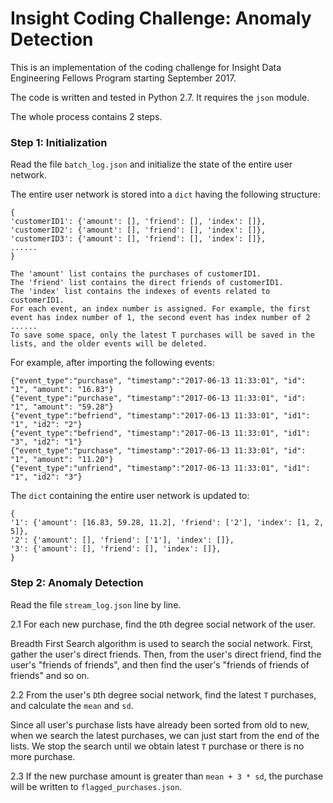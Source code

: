 # Insight Coding Challenge: Anomaly Detection

This is an implementation of the coding challenge for Insight Data Engineering Fellows Program starting September 2017.

The code is written and tested in Python 2.7. It requires the `json` module.


The whole process contains 2 steps. 

### Step 1: Initialization

Read the file `batch_log.json` and initialize the state of the entire user network.

The entire user network is stored into a `dict` having the following structure:

    {
    'customerID1': {'amount': [], 'friend': [], 'index': []},
    'customerID2': {'amount': [], 'friend': [], 'index': []},
    'customerID3': {'amount': [], 'friend': [], 'index': []},
    ......
    }

    The 'amount' list contains the purchases of customerID1.
    The 'friend' list contains the direct friends of customerID1. 
    The 'index' list contains the indexes of events related to customerID1. 
    For each event, an index number is assigned. For example, the first event has index number of 1, the second event has index number of 2 ...... 
    To save some space, only the latest T purchases will be saved in the lists, and the older events will be deleted.


For example, after importing the following events:

    {"event_type":"purchase", "timestamp":"2017-06-13 11:33:01", "id": "1", "amount": "16.83"}
    {"event_type":"purchase", "timestamp":"2017-06-13 11:33:01", "id": "1", "amount": "59.28"}
    {"event_type":"befriend", "timestamp":"2017-06-13 11:33:01", "id1": "1", "id2": "2"}
    {"event_type":"befriend", "timestamp":"2017-06-13 11:33:01", "id1": "3", "id2": "1"}
    {"event_type":"purchase", "timestamp":"2017-06-13 11:33:01", "id": "1", "amount": "11.20"}
    {"event_type":"unfriend", "timestamp":"2017-06-13 11:33:01", "id1": "1", "id2": "3"}

The `dict` containing the entire user network is updated to:

    {
    '1': {'amount': [16.83, 59.28, 11.2], 'friend': ['2'], 'index': [1, 2, 5]},
    '2': {'amount': [], 'friend': ['1'], 'index': []},
    '3': {'amount': [], 'friend': [], 'index': []},
    }

### Step 2: Anomaly Detection

Read the file `stream_log.json` line by line.

2.1 For each new purchase, find the `D`th degree social network of the user. 
   
   Breadth First Search algorithm is used to search the social network. First, gather the user's direct friends. Then, from the user's direct friend, find the user's "friends of friends", and then find the user's "friends of friends of friends" and so on.
   
2.2 From the user's `D`th degree social network, find the latest `T` purchases, and calculate the `mean` and `sd`.

   Since all user's purchase lists have already been sorted from old to new, when we search the latest purchases, we can just start from the end of the lists. We stop the search until we obtain latest `T` purchase or there is no more purchase.

2.3 If the new purchase amount is greater than `mean + 3 * sd`, the purchase will be written to `flagged_purchases.json`.

